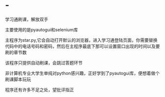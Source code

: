 # -
学习通刷课，解放双手

主要使用的是pyautogui和selenium库


主程序为star.py,它会自动打开默认的浏览器，进入学习通登陆页面，你需要替换代码中的电话号码和密码，然后在主程序最底下那可以设置窗口出现的时间以及要刷的章节数


该程序只提供自动刷课，会跳过答题环节


非计算机专业大学生单纯对python感兴趣，正好学到了pyautogui库，便想着做个刷课脚本玩玩

程序还有许多不足之处，望批评指正
